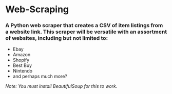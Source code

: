 # Web-Scraping
<h3> A Python web scraper that creates a CSV of item listings from a website link. This scraper will be versatile with an assortment of websites, including but not limited to: </h3>
<ul>
<li>Ebay
<li>Amazon
<li>Shopify
<li>Best Buy
<li>Nintendo
<li>and perhaps much more?
</ul>
<i> Note: You must install BeautifulSoup for this to work. </i>

